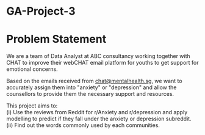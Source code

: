 # GA-Project-3

# Problem Statement
We are a team of Data Analyst at ABC consultancy working together with CHAT to improve their webCHAT email platform for youths to get support for emotional concerns. <br>

Based on the emails received from chat@mentalhealth.sg, we want to accurately assign them into "anxiety" or "depression" and allow the counsellors to provide them the necessary support and resources.

This project aims to:<br>
(i) Use the reviews from Reddit for r/Anxiety and r/depression and apply modelling to predict if they fall under the anxiety or depression subreddit.<br>
(ii) Find out the words commonly used by each communities.
